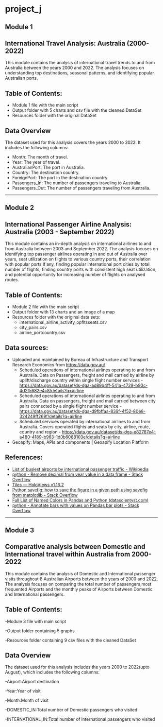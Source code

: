 # project_j

## Module 1
## International Travel Analysis: Australia (2000-2022)

This module contains the analysis of international travel trends to and from Australia between the years 2000 and 2022. The analysis focuses on understanding top destinations, seasonal patterns, and identifying popular Australian ports.


## Table of Contents:
- Module 1 file with the main script
- Output folder with 5 charts and csv file with the cleaned DataSet
- Resources folder with the original DataSet


## Data Overview
The dataset used for this analysis covers the years 2000 to 2022. It includes the following columns:
- Month: The month of travel.
- Year: The year of travel.
- AustralianPort: The port in Australia.
- Country: The destination country.
- ForeignPort: The port in the destination country.
- Passengers_In: The number of passengers traveling to Australia.
- Passengers_Out: The number of passengers traveling from Australia.

_________________________________________________________________________________________
## Module 2
## International Passenger Airline Analysis: Australia (2003 - September 2022)

This module contains an in-depth analysis on international airlines to and from Australia between 2003 and September 2022. The analysis focuses on identifying top passenger airlines operating in and out of Australia over years, seat utilization on flights to various country ports, their correlation with popular ports if any, finding popular international port cities by total number of flights, finding country ports with consistent high seat utilization, and potential opportunity for increasing number of flights on analysed routes. 

## Table of Contents:
* Module 2 file with the main script
* Output folder with 13 charts and an image of a map
* Resources folder with the original data sets:
    *  international_airline_activity_opfltsseats.csv
    *  city_pairs.csv
    *  airline_portcountry.csv

## Data sources:
* Uploaded and maintained by Bureau of Infrastructure and Transport Research Economics from https://data.gov.au/
    * Scheduled operations of international airlines operating to and from Australia. Data on Passengers, freight and mail carried by airline by uplift/discharge country within single flight number services - https://data.gov.au/dataset/ds-dga-ad89b4ff-541a-4729-b93c-4d2f5682e4c8/details?q=airline
    * Scheduled operations of international airlines operating to and from Australia. Data on passengers, freight and mail carried between city pairs connected by a single flight number service - https://data.gov.au/dataset/ds-dga-d9fbffaa-836f-4f52-80e8-324249ff269f/details?q=airline
    * Scheduled services operated by international airlines to and from Australia. Covers operated flights and seats by city, airline, route, country and region - https://data.gov.au/dataset/ds-dga-e82787e4-a480-4189-b963-1d0b6088103e/details?q=airline
* Geoapify: Maps, APIs and components | Geoapify Location Platform

## References:
-	[List of busiest airports by international passenger traffic - Wikipedia ](https://en.wikipedia.org/wiki/List_of_busiest_airports_by_international_passenger_traffic)
-	[python - Remove decimal from year value in a data frame - Stack Overflow](https://stackoverflow.com/questions/64678708/remove-decimal-from-year-value-in-a-data-frame)
-	[Tiles — HoloViews v1.16.2](https://holoviews.org/reference/elements/bokeh/Tiles.html)
-	[Python savefig: how to save the figure in a given path using savefig from matplotlib - Stack Overflow](https://stackoverflow.com/questions/42986694/python-savefig-how-to-save-the-figure-in-a-given-path-using-savefig-from-matplo)
-	[Full List of Named Colors in Pandas and Python (datascientyst.com)](https://datascientyst.com/full-list-named-colors-pandas-python-matplotlib/)
-	[python - Annotate bars with values on Pandas bar plots - Stack Overflow](https://stackoverflow.com/questions/25447700/annotate-bars-with-values-on-pandas-bar-plots)

  _________________________________________________________________________________________


## Module 3

## Comparative analysis between Domestic and International travel within Australia from 2000-2022

This module contains the analysis of Domestic and International passenger visits throughout 8 Australian Airports between the years of 2000 and 2022. 
The analysis focuses on comparing the total number of passengers,most frequented Airports and the monthly peaks of Airports between Domestic and International passengers.

## Table of Contents:
-Module 3 file with main script

-Output folder containing 5 graphs

-Resources folder containing 9 csv files with the cleaned DataSet

## Data Overview
The dataset used for this analysis includes the years 2000 to 2022(upto August), which includes the following columns:

-Airport:Airport destination

-Year:Year of visit

-Month:Month of visit

-DOMESTIC_IN:Total number of Domestic passengers who visited

-INTERNATIONAL_IN:Total number of International passengers who visited







